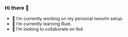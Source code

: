 ### Hi there 👋

- 🔭 I’m currently working on my personal neovim setup.
- 🌱 I’m currently learning Rust.
- 👯 I’m looking to collaborate on tbd.

